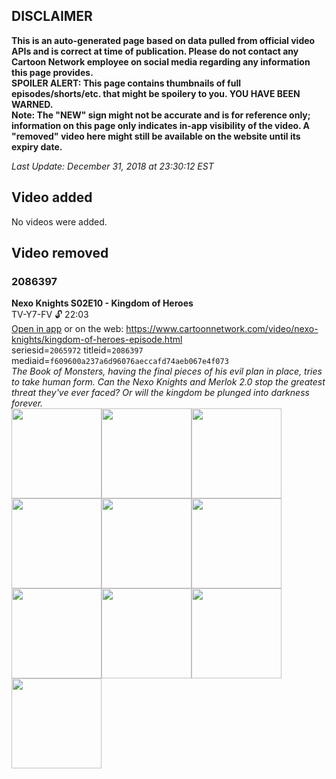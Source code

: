 ## DISCLAIMER
**This is an auto-generated page based on data pulled from official video APIs and is correct at time of publication. Please do not contact any Cartoon Network employee on social media regarding any information this page provides.**  
**SPOILER ALERT: This page contains thumbnails of full episodes/shorts/etc. that might be spoilery to you. YOU HAVE BEEN WARNED.**  
**Note: The "NEW" sign might not be accurate and is for reference only; information on this page only indicates in-app visibility of the video. A "removed" video here might still be available on the website until its expiry date.**  

_Last Update: December 31, 2018 at 23:30:12 EST_
## Video added
No videos were added.
## Video removed
### 2086397
**Nexo Knights S02E10 - Kingdom of Heroes**  
TV-Y7-FV 🔓 22:03  
[Open in app](https://tinyurl.com/y8mvtnll) or on the web: https://www.cartoonnetwork.com/video/nexo-knights/kingdom-of-heroes-episode.html  
seriesid=`2065972` titleid=`2086397` mediaid=`f609600a237a6d96076aeccafd74aeb067e4f073`  
_The Book of Monsters, having the final pieces of his evil plan in place, tries to take human form. Can the Nexo Knights and Merlok 2.0 stop the greatest threat they've ever faced? Or will the kingdom be plunged into darkness forever._  
<a href="https://s3.amazonaws.com/cn-orchestrator/2086397_001_1280x720.jpg"><img src="https://s3.amazonaws.com/cn-orchestrator/2086397_001_640x360.jpg" height="144px" /></a><a href="https://s3.amazonaws.com/cn-orchestrator/2086397_002_1280x720.jpg"><img src="https://s3.amazonaws.com/cn-orchestrator/2086397_002_640x360.jpg" height="144px" /></a><a href="https://s3.amazonaws.com/cn-orchestrator/2086397_003_1280x720.jpg"><img src="https://s3.amazonaws.com/cn-orchestrator/2086397_003_640x360.jpg" height="144px" /></a><a href="https://s3.amazonaws.com/cn-orchestrator/2086397_004_1280x720.jpg"><img src="https://s3.amazonaws.com/cn-orchestrator/2086397_004_640x360.jpg" height="144px" /></a><a href="https://s3.amazonaws.com/cn-orchestrator/2086397_005_1280x720.jpg"><img src="https://s3.amazonaws.com/cn-orchestrator/2086397_005_640x360.jpg" height="144px" /></a><a href="https://s3.amazonaws.com/cn-orchestrator/2086397_006_1280x720.jpg"><img src="https://s3.amazonaws.com/cn-orchestrator/2086397_006_640x360.jpg" height="144px" /></a><a href="https://s3.amazonaws.com/cn-orchestrator/2086397_007_1280x720.jpg"><img src="https://s3.amazonaws.com/cn-orchestrator/2086397_007_640x360.jpg" height="144px" /></a><a href="https://s3.amazonaws.com/cn-orchestrator/2086397_008_1280x720.jpg"><img src="https://s3.amazonaws.com/cn-orchestrator/2086397_008_640x360.jpg" height="144px" /></a><a href="https://s3.amazonaws.com/cn-orchestrator/2086397_009_1280x720.jpg"><img src="https://s3.amazonaws.com/cn-orchestrator/2086397_009_640x360.jpg" height="144px" /></a><a href="https://s3.amazonaws.com/cn-orchestrator/2086397_010_1280x720.jpg"><img src="https://s3.amazonaws.com/cn-orchestrator/2086397_010_640x360.jpg" height="144px" /></a>
